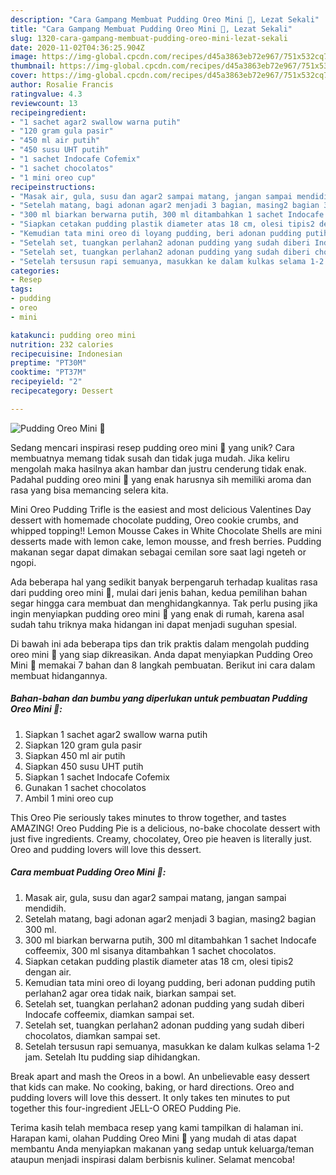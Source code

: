 ```yaml
---
description: "Cara Gampang Membuat Pudding Oreo Mini 🍰, Lezat Sekali"
title: "Cara Gampang Membuat Pudding Oreo Mini 🍰, Lezat Sekali"
slug: 1320-cara-gampang-membuat-pudding-oreo-mini-lezat-sekali
date: 2020-11-02T04:36:25.904Z
image: https://img-global.cpcdn.com/recipes/d45a3863eb72e967/751x532cq70/pudding-oreo-mini-🍰-foto-resep-utama.jpg
thumbnail: https://img-global.cpcdn.com/recipes/d45a3863eb72e967/751x532cq70/pudding-oreo-mini-🍰-foto-resep-utama.jpg
cover: https://img-global.cpcdn.com/recipes/d45a3863eb72e967/751x532cq70/pudding-oreo-mini-🍰-foto-resep-utama.jpg
author: Rosalie Francis
ratingvalue: 4.3
reviewcount: 13
recipeingredient:
- "1 sachet agar2 swallow warna putih"
- "120 gram gula pasir"
- "450 ml air putih"
- "450 susu UHT putih"
- "1 sachet Indocafe Cofemix"
- "1 sachet chocolatos"
- "1 mini oreo cup"
recipeinstructions:
- "Masak air, gula, susu dan agar2 sampai matang, jangan sampai mendidih."
- "Setelah matang, bagi adonan agar2 menjadi 3 bagian, masing2 bagian 300 ml."
- "300 ml biarkan berwarna putih, 300 ml ditambahkan 1 sachet Indocafe coffeemix, 300 ml sisanya ditambahkan 1 sachet chocolatos."
- "Siapkan cetakan pudding plastik diameter atas 18 cm, olesi tipis2 dengan air."
- "Kemudian tata mini oreo di loyang pudding, beri adonan pudding putih perlahan2 agar orea tidak naik, biarkan sampai set."
- "Setelah set, tuangkan perlahan2 adonan pudding yang sudah diberi Indocafe coffeemix, diamkan sampai set."
- "Setelah set, tuangkan perlahan2 adonan pudding yang sudah diberi chocolatos, diamkan sampai set."
- "Setelah tersusun rapi semuanya, masukkan ke dalam kulkas selama 1-2 jam. Setelah Itu pudding siap dihidangkan."
categories:
- Resep
tags:
- pudding
- oreo
- mini

katakunci: pudding oreo mini 
nutrition: 232 calories
recipecuisine: Indonesian
preptime: "PT30M"
cooktime: "PT37M"
recipeyield: "2"
recipecategory: Dessert

---
```



![Pudding Oreo Mini 🍰](https://img-global.cpcdn.com/recipes/d45a3863eb72e967/751x532cq70/pudding-oreo-mini-🍰-foto-resep-utama.jpg)

Sedang mencari inspirasi resep pudding oreo mini 🍰 yang unik? Cara membuatnya memang tidak susah dan tidak juga mudah. Jika keliru mengolah maka hasilnya akan hambar dan justru cenderung tidak enak. Padahal pudding oreo mini 🍰 yang enak harusnya sih memiliki aroma dan rasa yang bisa memancing selera kita.

Mini Oreo Pudding Trifle is the easiest and most delicious Valentines Day dessert with homemade chocolate pudding, Oreo cookie crumbs, and whipped topping!! Lemon Mousse Cakes in White Chocolate Shells are mini desserts made with lemon cake, lemon mousse, and fresh berries. Pudding makanan segar dapat dimakan sebagai cemilan sore saat lagi ngeteh or ngopi.

Ada beberapa hal yang sedikit banyak berpengaruh terhadap kualitas rasa dari pudding oreo mini 🍰, mulai dari jenis bahan, kedua pemilihan bahan segar hingga cara membuat dan menghidangkannya. Tak perlu pusing jika ingin menyiapkan pudding oreo mini 🍰 yang enak di rumah, karena asal sudah tahu triknya maka hidangan ini dapat menjadi suguhan spesial.


Di bawah ini ada beberapa tips dan trik praktis dalam mengolah pudding oreo mini 🍰 yang siap dikreasikan. Anda dapat menyiapkan Pudding Oreo Mini 🍰 memakai 7 bahan dan 8 langkah pembuatan. Berikut ini cara dalam membuat hidangannya.

<!--inarticleads1-->

##### Bahan-bahan dan bumbu yang diperlukan untuk pembuatan Pudding Oreo Mini 🍰:

1. Siapkan 1 sachet agar2 swallow warna putih
1. Siapkan 120 gram gula pasir
1. Siapkan 450 ml air putih
1. Siapkan 450 susu UHT putih
1. Siapkan 1 sachet Indocafe Cofemix
1. Gunakan 1 sachet chocolatos
1. Ambil 1 mini oreo cup


This Oreo Pie seriously takes minutes to throw together, and tastes AMAZING! Oreo Pudding Pie is a delicious, no-bake chocolate dessert with just five ingredients. Creamy, chocolatey, Oreo pie heaven is literally just. Oreo and pudding lovers will love this dessert. 

<!--inarticleads2-->

##### Cara membuat Pudding Oreo Mini 🍰:

1. Masak air, gula, susu dan agar2 sampai matang, jangan sampai mendidih.
1. Setelah matang, bagi adonan agar2 menjadi 3 bagian, masing2 bagian 300 ml.
1. 300 ml biarkan berwarna putih, 300 ml ditambahkan 1 sachet Indocafe coffeemix, 300 ml sisanya ditambahkan 1 sachet chocolatos.
1. Siapkan cetakan pudding plastik diameter atas 18 cm, olesi tipis2 dengan air.
1. Kemudian tata mini oreo di loyang pudding, beri adonan pudding putih perlahan2 agar orea tidak naik, biarkan sampai set.
1. Setelah set, tuangkan perlahan2 adonan pudding yang sudah diberi Indocafe coffeemix, diamkan sampai set.
1. Setelah set, tuangkan perlahan2 adonan pudding yang sudah diberi chocolatos, diamkan sampai set.
1. Setelah tersusun rapi semuanya, masukkan ke dalam kulkas selama 1-2 jam. Setelah Itu pudding siap dihidangkan.


Break apart and mash the Oreos in a bowl. An unbelievable easy dessert that kids can make. No cooking, baking, or hard directions. Oreo and pudding lovers will love this dessert. It only takes ten minutes to put together this four-ingredient JELL-O OREO Pudding Pie. 

Terima kasih telah membaca resep yang kami tampilkan di halaman ini. Harapan kami, olahan Pudding Oreo Mini 🍰 yang mudah di atas dapat membantu Anda menyiapkan makanan yang sedap untuk keluarga/teman ataupun menjadi inspirasi dalam berbisnis kuliner. Selamat mencoba!
